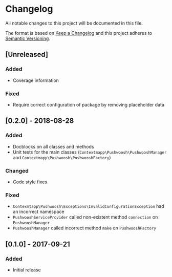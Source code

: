 # Changelog
All notable changes to this project will be documented in this file.

The format is based on [Keep a Changelog](http://keepachangelog.com/en/1.0.0/)
and this project adheres to [Semantic Versioning](http://semver.org/spec/v2.0.0.html).

## [Unreleased]
### Added
- Coverage information
### Fixed
- Require correct configuration of package by removing placeholder data

## [0.2.0] - 2018-08-28
### Added
- Docblocks on all classes and methods
- Unit tests for the main classes (`Contextmapp\Pushwoosh\PushwooshManager` and `Contextmapp\Pushwoosh\PushwooshFactory`)
### Changed
- Code style fixes
### Fixed
- `Contexmtapp\Pushwoosh\Exceptions\InvalidConfigurationException` had an incorrect namespace
- `PushwooshServiceProvider` called non-existent method `connection` on `PushwooshManager`
- `PushwooshManager` called incorrect method `make` on `PushwooshFactory`

## [0.1.0] - 2017-09-21
### Added
- Initial release
